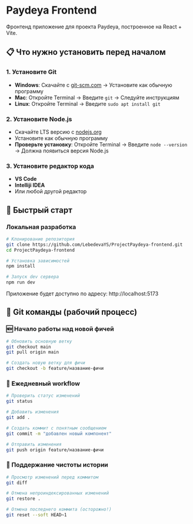 
# Paydeya Frontend

Фронтенд приложение для проекта Paydeya, построенное на React + Vite.

## 📋 Что нужно установить перед началом

### 1. Установите Git
- **Windows**: Скачайте с [git-scm.com](https://git-scm.com/) → Установите как обычную программу
- **Mac**: Откройте Terminal → Введите `git` → Следуйте инструкциям
- **Linux**: Откройте Terminal → Введите `sudo apt install git`

### 2. Установите Node.js
- Скачайте LTS версию с [nodejs.org](https://nodejs.org/)
- Установите как обычную программу
- **Проверьте установку**: Откройте Terminal → Введите `node --version` → Должна появиться версия Node.js

### 3. Установите редактор кода
- **VS Code** 
- **Intelliji IDEA**
- Или любой другой редактор

## 🚀 Быстрый старт

### Локальная разработка

```bash
# Клонирование репозитория
git clone https://github.com/LebedevaYS/ProjectPaydeya-frontend.git
cd ProjectPaydeya-frontend

# Установка зависимостей
npm install

# Запуск dev сервера
npm run dev
```

Приложение будет доступно по адресу: http://localhost:5173

## 🔧 Git команды (рабочий процесс)

### 🆕 Начало работы над новой фичей

```bash
# Обновить основную ветку
git checkout main
git pull origin main

# Создать новую ветку для фичи
git checkout -b feature/название-фичи
```

### 💾 Ежедневный workflow

```bash
# Проверить статус изменений
git status

# Добавить изменения
git add .

# Создать коммит с понятным сообщением
git commit -m "добавлен новый компонент"

# Отправить изменения
git push origin feature/название-фичи
```

### 🧹 Поддержание чистоты истории

```bash
# Просмотр изменений перед коммитом
git diff

# Отмена непроиндексированных изменений
git restore .

# Отмена последнего коммита (осторожно!)
git reset --soft HEAD~1
```